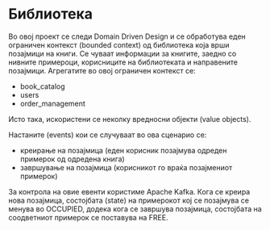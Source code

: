 # Библиотека

Во овој проект се следи Domain Driven Design и се обработува еден ограничен контекст (bounded context) од библиотека која врши позајмици на книги. Се чуваат информации за книгите, заедно со нивните примероци, корисниците на библиотеката и направените позајмици.
Агрегатите во овој ограничен контекст се:
  - book_catalog
  - users
  - order_management

Исто така, искористени се неколку вредносни објекти (value objects).

Настаните (events) кои се случуваат во ова сценарио се:
  - креирање на позајмица (еден корисник позајмува одреден примерок од одредена книга)
  - завршување на позајмица (корисникот го враќа позајмениот примерок)
  
За контрола на овие евенти користиме Apache Kafka.
Кога се креира нова позајмица, состојбата (state) на примерокот кој се позајмува се менува во OCCUPIED, додека кога се завршува позајмица, состојбата на соодветниот примерок се поставува на FREE.
